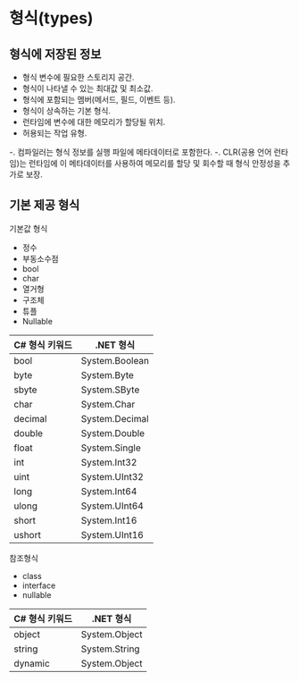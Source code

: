 # 형식(types)

## 형식에 저장된 정보
* 형식 변수에 필요한 스토리지 공간.
* 형식이 나타낼 수 있는 최대값 및 최소값.
* 형식에 포함되는 멤버(메서드, 필드, 이벤트 등).
* 형식이 상속하는 기본 형식.
* 런타임에 변수에 대한 메모리가 할당될 위치.
* 허용되는 작업 유형.

-. 컴파일러는 형식 정보를 실행 파일에 메타데이터로 포함한다.
-. CLR(공용 언어 런타임)는 런타임에 이 메타데이터를 사용하여 메모리를 할당 및 회수할 때 형식 안정성을 추가로 보장.

## 기본 제공 형식
기본값 형식
* 정수
* 부동소수점
* bool
* char
* 열거형
* 구조체
* 튜플
* Nullable

|C# 형식 키워드|	.NET 형식|
|------------------|------------------|
|bool|	System.Boolean|
|byte|	System.Byte|
|sbyte|	System.SByte|
|char|	System.Char|
|decimal|	System.Decimal|
|double|	System.Double|
|float|	System.Single|
|int|	System.Int32|
|uint|	System.UInt32|
|long|	System.Int64|
|ulong|	System.UInt64|
|short|	System.Int16|
|ushort|	System.UInt16|

참조형식
* class
* interface
* nullable

|C# 형식 키워드|	.NET 형식|
|------------------|------------------|
|object|	System.Object|
|string|	System.String|
|dynamic|	System.Object|

